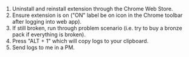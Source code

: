 1. Uninstall and reinstall extension through the Chrome Web Store.
2. Ensure extension is on ("ON" label be on icon in the Chrome toolbar after logging into web app).
3. If still broken, run through problem scenario (i.e. try to buy a bronze pack if everything is broken).
4. Press "ALT + 1" which will copy logs to your clipboard.
5. Send logs to me in a PM.

